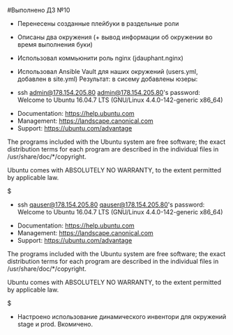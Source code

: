 #Выполнено ДЗ №10

- Перенесены созданные плейбуки в раздельные роли
- Описаны два окружения (+ вывод информации об окружении во время выполнения буки)
- Использовал коммьюнити роль nginx (jdauphant.nginx)
- Использовал Ansible Vault для наших окружений (users.yml, добавлен в site.yml)
 Результат: в сисему добавлены юзеры:

- ssh admin@178.154.205.80
admin@178.154.205.80's password:
Welcome to Ubuntu 16.04.7 LTS (GNU/Linux 4.4.0-142-generic x86_64)

 * Documentation:  https://help.ubuntu.com
 * Management:     https://landscape.canonical.com
 * Support:        https://ubuntu.com/advantage

The programs included with the Ubuntu system are free software;
the exact distribution terms for each program are described in the
individual files in /usr/share/doc/*/copyright.

Ubuntu comes with ABSOLUTELY NO WARRANTY, to the extent permitted by
applicable law.

$


- ssh qauser@178.154.205.80
qauser@178.154.205.80's password:
Welcome to Ubuntu 16.04.7 LTS (GNU/Linux 4.4.0-142-generic x86_64)

 * Documentation:  https://help.ubuntu.com
 * Management:     https://landscape.canonical.com
 * Support:        https://ubuntu.com/advantage

The programs included with the Ubuntu system are free software;
the exact distribution terms for each program are described in the
individual files in /usr/share/doc/*/copyright.

Ubuntu comes with ABSOLUTELY NO WARRANTY, to the extent permitted by
applicable law.

$


- Настроено использование динамического инвентори для окружений stage и prod. Вкомичено.
